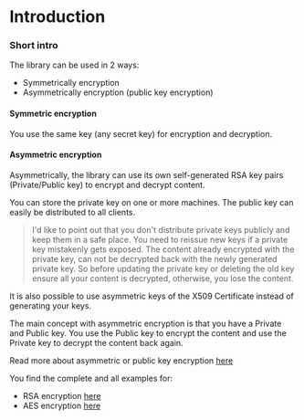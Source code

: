 # Introduction

### Short intro

The library can be used in 2 ways:

* Symmetrically encryption
* Asymmetrically encryption (public key encryption)

#### Symmetric encryption
You use the same key (any secret key) for encryption and decryption.

#### Asymmetric encryption
Asymmetrically, the library can use its own self-generated RSA key pairs (Private/Public key) to encrypt and decrypt content.

You can store the private key on one or more machines. The public key can easily be distributed to all clients.

> I'd like to point out that you don't distribute private keys publicly and keep them in a safe place. You need to reissue new keys if a private key mistakenly gets exposed. The content already encrypted with the private key, can not be decrypted back with the newly generated private key. So before updating the private key or deleting the old key ensure all your content is decrypted, otherwise, you lose the content.

It is also possible to use asymmetric keys of the X509 Certificate instead of generating your keys.

The main concept with asymmetric encryption is that you have a Private and Public key. You use the Public key to encrypt the content and use the Private key to decrypt the content back again.

Read more about asymmetric or public key encryption [here](https://www.cloudflare.com/learning/ssl/what-is-asymmetric-encryption/)

You find the complete and all examples for:

- RSA encryption [here](https://github.com/maythamfahmi/CryptoNet/blob/main/CryptoNet.Cli/ExampleRsa.cs)
- AES encryption [here](https://github.com/maythamfahmi/CryptoNet/blob/main/CryptoNet.Cli/ExampleAes.cs) 
